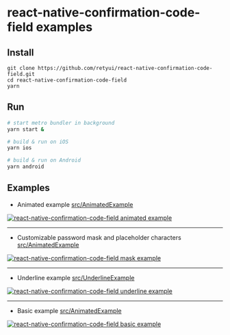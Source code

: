 # react-native-confirmation-code-field examples

## Install

```
git clone https://github.com/retyui/react-native-confirmation-code-field.git
cd react-native-confirmation-code-field
yarn
```

## Run

```sh
# start metro bundler in background
yarn start &

# build & run on iOS
yarn ios

# build & run on Android
yarn android
```

## Examples

- Animated example [src/AnimatedExample](src/AnimatedExample)

[![react-native-confirmation-code-field animated example](https://media.giphy.com/media/huJrqF0YRrNJBTwUmz/giphy.gif)](src/AnimatedExample)

---

- Customizable password mask and placeholder characters [src/AnimatedExample](src/MaskExample)

[![react-native-confirmation-code-field mask example](https://media.giphy.com/media/lOsYK6oy4TVjK0qgbt/giphy.gif)](src/MaskExample)

---

- Underline example [src/UnderlineExample](src/UnderlineExample)

[![react-native-confirmation-code-field underline example](https://media.giphy.com/media/XEazF64IwELNV8wZge/giphy.gif)](src/UnderlineExample)

---

- Basic example [src/AnimatedExample](src/BasicExample)

[![react-native-confirmation-code-field basic example](https://media.giphy.com/media/lr8SAw6ZeY4cuiSv1E/giphy.gif)](src/BasicExample)
